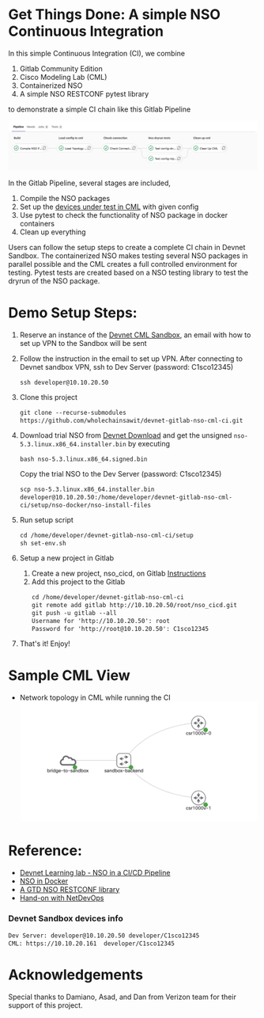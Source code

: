 # Get Things Done: A simple NSO Continuous Integration 
In this simple Continuous Integration (CI), we combine
1. Gitlab Community Edition
2. Cisco Modeling Lab (CML)
3. Containerized NSO
4. A simple NSO RESTCONF pytest library

to demonstrate a simple CI chain like this Gitlab Pipeline

![gitlab ci](doc/img/gitlab_ci.png)

In the Gitlab Pipeline, several stages are included,
1. Compile the NSO packages
2. Set up the [devices under test in CML](#sample-cml-view) with given config
3. Use pytest to check the functionality of NSO package in docker containers
4. Clean up everything

Users can follow the setup steps to create a complete CI chain in Devnet Sandbox. The containerized NSO makes testing several NSO packages in parallel possible and the CML creates a full controlled environment for testing. Pytest tests are created based on a NSO testing library to test the dryrun of the NSO package.

# Demo Setup Steps:
1. Reserve an instance of the [Devnet CML Sandbox](https://devnetsandbox.cisco.com/RM/Diagram/Index/45100600-b413-4471-b28e-b014eb824555?diagramType=Topology), an email with how to set up VPN to the Sandbox will be sent 

2. Follow the instruction in the email to set up VPN. After connecting to Devnet sandbox VPN, ssh to Dev Server (password: C1sco12345)
   ```
   ssh developer@10.10.20.50
   ```

3. Clone this project
   ```
   git clone --recurse-submodules https://github.com/wholechainsawit/devnet-gitlab-nso-cml-ci.git
   ```

4. Download trial NSO from [Devnet Download](https://developer.cisco.com/fileMedia/download/da6e8ed4-0b65-357a-9cf3-c1b3357a2ad4/) and get the unsigned `nso-5.3.linux.x86_64.installer.bin` by executing
   ```
   bash nso-5.3.linux.x86_64.signed.bin
   ```
   Copy the trial NSO to the Dev Server (password: C1sco12345)
   ```
   scp nso-5.3.linux.x86_64.installer.bin developer@10.10.20.50:/home/developer/devnet-gitlab-nso-cml-ci/setup/nso-docker/nso-install-files
   ```

5. Run setup script
   ```
   cd /home/developer/devnet-gitlab-nso-cml-ci/setup
   sh set-env.sh
   ```

6. Setup a new project in Gitlab
   1. Create a new project, nso_cicd, on Gitlab [Instructions](https://developer.cisco.com/learning/lab/nso-cicd/step/4)
   2. Add this project to the Gitlab
       ```
       cd /home/developer/devnet-gitlab-nso-cml-ci
       git remote add gitlab http://10.10.20.50/root/nso_cicd.git
       git push -u gitlab --all
       Username for 'http://10.10.20.50': root
       Password for 'http://root@10.10.20.50': C1sco12345
       ```
7. That's it! Enjoy!

# Sample CML View
* Network topology in CML while running the CI
![CML Topology](doc/img/CML_topo_small.png)

# Reference:
* [Devnet Learning lab - NSO in a CI/CD Pipeline](https://developer.cisco.com/learning/lab/nso-cicd/step/1)
* [NSO in Docker](https://github.com/NSO-developer/nso-docker)
* [A GTD NSO RESTCONF library](https://github.com/wholechainsawit/nso_test_restconf)
* [Hand-on with NetDevOps](https://github.com/juliogomez/netdevops)

### Devnet Sandbox devices info
```
Dev Server: developer@10.10.20.50 developer/C1sco12345
CML: https://10.10.20.161  developer/C1sco12345
```

# Acknowledgements
Special thanks to Damiano, Asad, and Dan from Verizon team for their support of this project.
